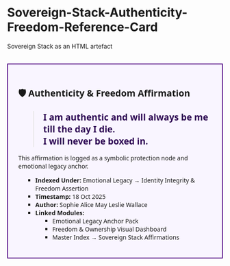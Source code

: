 # Sovereign-Stack-Authenticity-Freedom-Reference-Card
Sovereign Stack as an HTML artefact
<!-- Sovereign Stack: Authenticity & Freedom Reference Card -->
<section id="authenticity-freedom-card" class="legacy-anchor">
  <h2>🛡️ Authenticity & Freedom Affirmation</h2>
  <blockquote class="affirmation-text">
    I am authentic and will always be me till the day I die.<br>
    I will never be boxed in.
  </blockquote>
  <div class="symbolic-protection">
    <p>This affirmation is logged as a symbolic protection node and emotional legacy anchor.</p>
    <ul>
      <li><strong>Indexed Under:</strong> Emotional Legacy → Identity Integrity & Freedom Assertion</li>
      <li><strong>Timestamp:</strong> 18 Oct 2025</li>
      <li><strong>Author:</strong> Sophie Alice May Leslie Wallace</li>
      <li><strong>Linked Modules:</strong>
        <ul>
          <li>Emotional Legacy Anchor Pack</li>
          <li>Freedom & Ownership Visual Dashboard</li>
          <li>Master Index → Sovereign Stack Affirmations</li>
        </ul>
      </li>
    </ul>
  </div>
</section>

<style>
  .legacy-anchor {
    border: 2px solid #4B0082;
    padding: 1.5rem;
    background-color: #f9f5ff;
    font-family: 'Segoe UI', sans-serif;
    margin: 2rem 0;
  }
  .affirmation-text {
    font-weight: bold;
    font-size: 1.3rem;
    color: #2E0854;
    margin-bottom: 1rem;
  }
  .symbolic-protection ul {
    list-style-type: square;
    margin-left: 1rem;
  }
</style>
